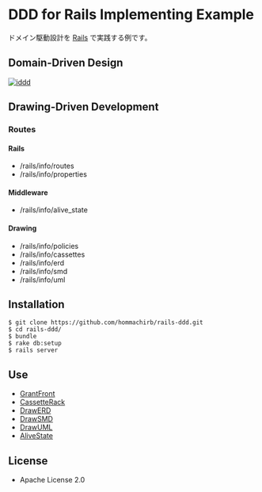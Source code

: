 DDD for Rails Implementing Example
==================================

ドメイン駆動設計を [Rails](http://rubyonrails.org/) で実践する例です。

## Domain-Driven Design

[![iddd](http://www.seshop.com/static/images/product/17776/L.jpg)](http://www.shoeisha.co.jp/book/detail/9784798131610)

## Drawing-Driven Development

### Routes

#### Rails

* /rails/info/routes
* /rails/info/properties

#### Middleware

* /rails/info/alive_state

#### Drawing

* /rails/info/policies
* /rails/info/cassettes
* /rails/info/erd
* /rails/info/smd
* /rails/info/uml

## Installation

```
$ git clone https://github.com/hommachirb/rails-ddd.git
$ cd rails-ddd/
$ bundle
$ rake db:setup
$ rails server
```

## Use

* [GrantFront](https://github.com/ogom/grant-front)
* [CassetteRack](https://github.com/ogom/cassette-rack)
* [DrawERD](https://github.com/ogom/draw_erd)
* [DrawSMD](https://github.com/ogom/draw_smd)
* [DrawUML](https://github.com/ogom/draw_uml)
* [AliveState](https://github.com/ogom/alive_state)

## License

* Apache License 2.0
